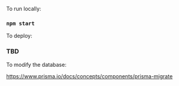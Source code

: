 To run locally:

### `npm start`

To deploy:

### TBD

To modify the database:

https://www.prisma.io/docs/concepts/components/prisma-migrate
